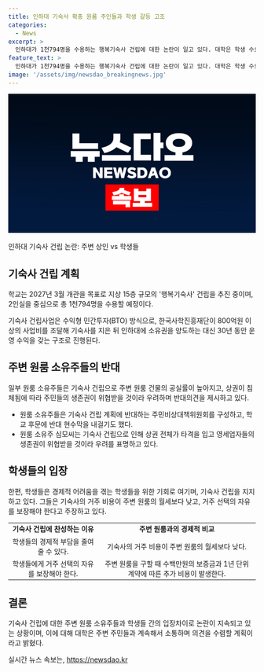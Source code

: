 ```yaml
---
title: 인하대 기숙사 확충 원룸 주인들과 학생 갈등 고조
categories:
  - News
excerpt: >
  인하대가 1천794명을 수용하는 행복기숙사 건립에 대한 논란이 일고 있다. 대학은 학생 수요를 충족시키기 위해 기숙사를 확충해야 한다는 입장이지만, 주변 원룸 소유주들은 생존권을 위협받을 것이라며 강력히 반대하고 있다. 이에 대해 학생들은 거주 선택 권리를 제한당한다며 항의하고 있다. 이에 대한 대학 측의 입장은 소통과 의견 수렴이 필요하다는 것이다.
feature_text: >
  인하대가 1천794명을 수용하는 행복기숙사 건립에 대한 논란이 일고 있다. 대학은 학생 수요를 충족시키기 위해 기숙사를 확충해야 한다는 입장이지만, 주변 원룸 소유주들은 생존권을 위협받을 것이라며 강력히 반대하고 있다. 이에 대해 학생들은 거주 선택 권리를 제한당한다며 항의하고 있다. 이에 대한 대학 측의 입장은 소통과 의견 수렴이 필요하다는 것이다.
image: '/assets/img/newsdao_breakingnews.jpg'
---
```


<p><img src="/assets/img/newsdao_breakingnews.jpg" alt="ontimetimes 속보" /></p>

<p>인하대 기숙사 건립 논란: 주변 상인 vs 학생들</p>

<h2 data-ke-size="size26">기숙사 건립 계획</h2>

<p>학교는 2027년 3월 개관을 목표로 지상 15층 규모의 '행복기숙사' 건립을 추진 중이며, 2인실을 중심으로 총 1천794명을 수용할 예정이다.</p>

<p data-ke-size="size16">기숙사 건립사업은 수익형 민간투자(BTO) 방식으로, 한국사학진흥재단이 800억원 이상의 사업비를 조달해 기숙사를 지은 뒤 인하대에 소유권을 양도하는 대신 30년 동안 운영 수익을 갖는 구조로 진행된다.</p>

<h2 data-ke-size="size26">주변 원룸 소유주들의 반대</h2>

<p>일부 원룸 소유주들은 기숙사 건립으로 주변 원룸 건물의 공실률이 높아지고, 상권이 침체됨에 따라 주민들의 생존권이 위협받을 것이라 우려하며 반대의견을 제시하고 있다.</p>

<ul>
    <li>원룸 소유주들은 기숙사 건립 계획에 반대하는 주민비상대책위원회를 구성하고, 학교 후문에 반대 현수막을 내걸기도 했다.</li>
    <li>원룸 소유주 심모씨는 기숙사 건립으로 인해 상권 전체가 타격을 입고 영세업자들의 생존권이 위협받을 것이라 우려를 표명하고 있다.</li>
</ul>

<h2 data-ke-size="size26">학생들의 입장</h2>

<p>한편, 학생들은 경제적 어려움을 겪는 학생들을 위한 기회로 여기며, 기숙사 건립을 지지하고 있다. 그들은 기숙사의 거주 비용이 주변 원룸의 월세보다 낮고, 거주 선택의 자유를 보장해야 한다고 주장하고 있다.</p>

<table>
    <tr>
        <td style="text-align: center; height: 17px;"><b>기숙사 건립에 찬성하는 이유</b></td>
        <td style="text-align: center; height: 17px;"><b>주변 원룸과의 경제적 비교</b></td>
    </tr>
    <tr>
        <td style="text-align: center; height: 17px;">학생들의 경제적 부담을 줄여줄 수 있다.</td>
        <td style="text-align: center; height: 17px;">기숙사의 거주 비용이 주변 원룸의 월세보다 낮다.</td>
    </tr>
    <tr>
        <td style="text-align: center; height: 17px;">학생들에게 거주 선택의 자유를 보장해야 한다.</td>
        <td style="text-align: center; height: 17px;">주변 원룸을 구할 때 수백만원의 보증금과 1년 단위 계약에 따른 추가 비용이 발생한다.</td>
    </tr>
</table>

<h2 data-ke-size="size26">결론</h2>

<p>기숙사 건립에 대한 주변 원룸 소유주들과 학생들 간의 입장차이로 논란이 지속되고 있는 상황이며, 이에 대해 대학은 주변 주민들과 계속해서 소통하며 의견을 수렴할 계획이라고 밝혔다.</p>
실시간 뉴스 속보는, <a href="https://newsdao.kr" rel="dofollow">https://newsdao.kr</a>


